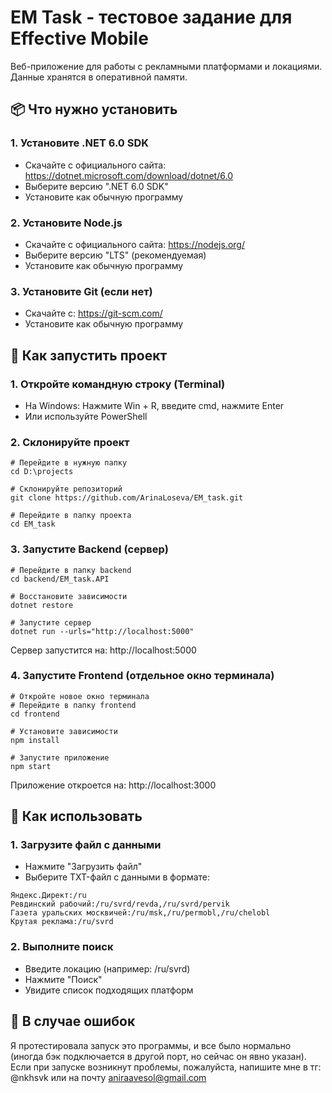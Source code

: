 # EM Task - тестовое задание для Effective Mobile
Веб-приложение для работы с рекламными платформами и локациями. Данные хранятся в оперативной памяти.

## 📦 Что нужно установить
### 1. Установите .NET 6.0 SDK
- Скачайте с официального сайта: https://dotnet.microsoft.com/download/dotnet/6.0
- Выберите версию ".NET 6.0 SDK"
- Установите как обычную программу

### 2. Установите Node.js
- Скачайте с официального сайта: https://nodejs.org/
- Выберите версию "LTS" (рекомендуемая)
- Установите как обычную программу

### 3. Установите Git (если нет)
- Скачайте с: https://git-scm.com/
- Установите как обычную программу

## 🚀 Как запустить проект
### 1. Откройте командную строку (Terminal)
- На Windows: Нажмите Win + R, введите cmd, нажмите Enter
- Или используйте PowerShell

### 2. Склонируйте проект
```
# Перейдите в нужную папку
cd D:\projects

# Склонируйте репозиторий
git clone https://github.com/ArinaLoseva/EM_task.git

# Перейдите в папку проекта
cd EM_task
```

### 3. Запустите Backend (сервер)
```
# Перейдите в папку backend
cd backend/EM_task.API

# Восстановите зависимости
dotnet restore

# Запустите сервер
dotnet run --urls="http://localhost:5000"
```
Сервер запустится на: http://localhost:5000

### 4. Запустите Frontend (отдельное окно терминала)
```
# Откройте новое окно терминала
# Перейдите в папку frontend
cd frontend

# Установите зависимости
npm install

# Запустите приложение
npm start
```
Приложение откроется на: http://localhost:3000

## 📁 Как использовать

### 1. Загрузите файл с данными
- Нажмите "Загрузить файл"
- Выберите TXT-файл с данными в формате:
```
Яндекс.Директ:/ru
Ревдинский рабочий:/ru/svrd/revda,/ru/svrd/pervik
Газета уральских москвичей:/ru/msk,/ru/permobl,/ru/chelobl
Крутая реклама:/ru/svrd
```
### 2. Выполните поиск
- Введите локацию (например: /ru/svrd)
- Нажмите "Поиск"
- Увидите список подходящих платформ

## 🐝 В случае ошибок

Я протестировала запуск это программы, и все было нормально (иногда бэк подключается в другой порт, но сейчас он явно указан). Если при запуске возникнут проблемы, пожалуйста, напишите мне в тг: @nkhsvk или на почту aniraavesol@gmail.com 
